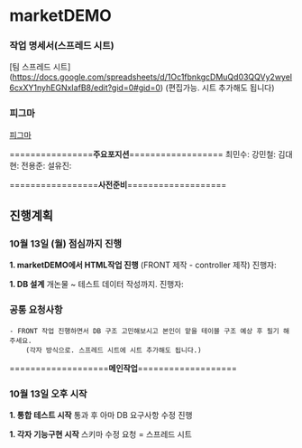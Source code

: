 # marketDEMO
### 작업 명세서(스프레드 시트)
[팀 스프레드 시트] (https://docs.google.com/spreadsheets/d/1Oc1fbnkgcDMuQd03QQVy2wyel6cxXY1nyhEGNxIafB8/edit?gid=0#gid=0)
(편집가능. 시트 추가해도 됩니다)

### 피그마
[피그마](https://www.figma.com/design/amLy5z6BomEXjUgbAdnB8F/%EC%BC%80%EC%9D%B4%EB%A7%88%EC%BC%93-%EC%87%BC%ED%95%91%EB%AA%B0-%ED%94%84%EB%A1%9C%EC%A0%9D%ED%8A%B8-%ED%99%94%EB%A9%B4-%EC%84%A4%EA%B3%84%EC%84%9C?node-id=0-1&p=f)
    

================**주요포지션**==================
최민수:
강민철:
김대현:
전용준:
설유진:

=================**사전준비**===================
## 진행계획
### 10월 13일 (월) 점심까지 진행
**1. marketDEMO에서 HTML작업 진행**
    (FRONT 제작 - controller 제작)
    진행자:

**1. DB 설계**
    개논물 ~ 테스트 데이터 작성까지.
    진행자:

### 공통 요청사항
    - FRONT 작업 진행하면서 DB 구조 고민해보시고 본인이 맡을 테이블 구조 예상 후 필기 해주세요.
        (각자 방식으로. 스프레드 시트에 시트 추가해도 됩니다.)

===================**메인작업**===================
### 10월 13일 오후 시작
**1. 통합 테스트 시작**
    통과 후 아마 DB 요구사항 수정 진행
    
**1. 각자 기능구현 시작**
    스키마 수정 요청 = 스프레드 시트

    
